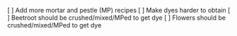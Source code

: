 [ ] Add more mortar and pestle (MP) recipes
[ ] Make dyes harder to obtain
  [ ] Beetroot should be crushed/mixed/MPed to get dye
  [ ] Flowers should be crushed/mixed/MPed to get dye
